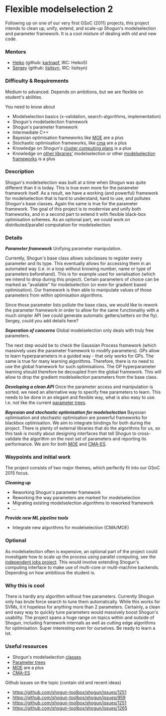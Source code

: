 # Flexible modelselection 2
Following up on one of our very first GSoC (2011) projects, this project intends to clean up, unify, extend, and scale-up Shogun's modelselection and parameter framework. It is a cool mixture of dealing with old and new code.

### Mentors
 * [Heiko](Heiko%20Strathmann) (github: [karlnapf](https://github.com/karlnapf), IRC: HeikoS)
 * [Sergey](Sergey%20Lisitsyn) (github: [lisitsyn](https://github.com/lisitsyn), IRC: lisitsyn)

### Difficulty & Requirements
Medium to advanced. Depends on ambitions, but we are flexible on student's abilities.

You need to know about
 * Modelselection basics (x-validation, search-algorithms, implementation)
 * Shogun's modelselection framework
 * Shogun's parameter framework
 * Intermediate C++
 * Bayesian optimisation frameworks like [MOE](https://github.com/Yelp/MOE) are a plus
 * Stochastic optimisation frameworks, like [cma](http://en.wikipedia.org/wiki/CMA-ES) are a plus
 * Knowledge on Shogun's [cluster computing plans](https://github.com/shogun-toolbox/shogun/wiki/GSoC_2015_cluster_shogun) is a plus
 * Knowledge on [other libraries'](http://scikit-learn.org/stable/model_selection.html) modelselection or other [modelselection frameworks](https://github.com/mwhoffman/pybo) is a plus

### Description

Shogun's modelselection was built at a time when Shogun was quite different than it is today. This is true even more for the parameter framework itself. As a result, we have a working (and powerful) framework for modelselection that is hard to understand, hard to use, and pollutes Shogun's base classes. Again the same is true for the parameter framework. The goal of this project is to modernise and unify both frameworks, and in a second part to extend it with flexible black-box optimisation schemes. As an optional part, we could work on distributed/parallel computation for modelselection.

### Details
***Parameter framework***
Unifying parameter manipulation.

Currently, Shogun's base class allows subclasses to register every parameter and its type. This eventually allows for accessing them in an automated way (i.e. in a loop without knowing number, name or type of parameters beforehand). This is for example used for serialisation (which we intend to drop during this project). Certain parameters of choice can be marked as "available" for modelselection (or even for gradient based optimisation). Our framework is then able to manipulate values of those parameters from within optimisation algorithms.

Since those parameter lists pollute the base class, we would like to rework the parameter framework in order to allow for the same functionality with a much simpler API (we could generate automatic getters/setters on the fly). Sergey, could you add details here?

***Seperation of concerns***
Global modelselection only deals with truly free parameters.

The next step would be to check the Gaussian Process framework (which massively uses the parameter framework to modify parameters). GPs allow to learn hyperparameters in a guided way - that only works for GPs. The same is true for many learning algorithms. Therefore, there is no need to use the global framework for such optimisations. The GP hyperparameter learning should therefore be decoupled from the global framework. This will allow to drop the gradient modelselection parameters from the base class.

***Developing a clean API***
Once the parameter access and manipulation is sorted, we need an alternative way to specify free parameters to learn. This needs to be done in an elegant and flexible way, what is also easy to use. I.e. *not* like the current [parameter trees](http://www.shogun-toolbox.org/doc/en/latest/classshogun_1_1CModelSelectionParameters.html).

***Bayesian and stochastic optimisation for modelselection***
Bayesian optimisation and stochastic optimisation are powerful frameworks for blackbox optimisation. We aim to integrate bindings for both during the project. There is plenty of external libraries that do the algorithms for us, so this task is mostly about designing interfaces that tell Shogun to cross-validate the algorithm on the next set of parameters and reporting its performance. We aim for both [MOE](https://github.com/Yelp/MOE) and [CMA-ES](http://en.wikipedia.org/wiki/CMA-ES).

### Waypoints and initial work
The project consists of two major themes, which perfectly fit into our GSoC 2015 focus.

***Cleaning up***
 * Reworking Shogun's parameter framework
 * Reworking the way parameters are marked for modelselection
 * Migrating existing modelselection algorithms to reworked framework
 * ...

***Provide new ML pipeline tools***
 * Integrate new algorithms for modelselection (CMA/MOE)

### Optional
As modelselection often is expensive, an optional part of the project could investigate how to scale up the process using parallel computing, see the [independent jobs project](https://github.com/shogun-toolbox/shogun/wiki/GSoC_2015_cluster_shogun). This would involve extending Shogun's computing interface to make use of multi-core or multi-machine backends. Depending on how ambitious the student is.

### Why this is cool
There is hardly any algorithm without free parameters. Currently Shogun only has brute force search to tune them automatically. While this works for SVMs, it it hopeless for anything more than 2 parameters. Certainly, a clean and easy way to quickly tune parameters would massively boost Shogun's usability. The project spans a huge range on topics within and outside of Shogun, including framework internals as well as cutting edge algorithms for optimisation. Super interesting even for ourselves. Be ready to learn a lot.

### Useful resources
 * Shogun's modelselection [classes](http://www.shogun-toolbox.org/doc/en/latest/classshogun_1_1CModelSelection.html)
 * [Parameter trees](http://www.shogun-toolbox.org/doc/en/latest/classshogun_1_1CModelSelectionParameters.html)
 * [MOE](https://github.com/Yelp/MOE) are a plus
 * [CMA-ES](http://en.wikipedia.org/wiki/CMA-ES)

Github issues on the topic (contain old and recent ideas)
 * https://github.com/shogun-toolbox/shogun/issues/1251
 * https://github.com/shogun-toolbox/shogun/issues/959
 * https://github.com/shogun-toolbox/shogun/issues/1251
 * https://github.com/shogun-toolbox/shogun/issues/1265